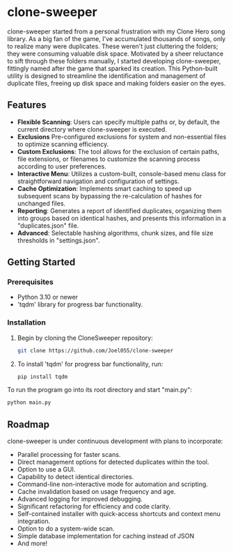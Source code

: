 # clone-sweeper

clone-sweeper started from a personal frustration with my Clone Hero song library. As a big fan of the game, I've accumulated thousands of songs, only to realize many were duplicates. These weren't just cluttering the folders; they were consuming valuable disk space. Motivated by a sheer reluctance to sift through these folders manually, I started developing clone-sweeper, fittingly named after the game that sparked its creation. This Python-built utility is designed to streamline the identification and management of duplicate files, freeing up disk space and making folders easier on the eyes.
## Features

- **Flexible Scanning**: Users can specify multiple paths or, by default, the current directory where clone-sweeper is executed.
- **Exclusions** Pre-configured exclusions for system and non-essential files to optimize scanning efficiency.
- **Custom Exclusions**: The tool allows for the exclusion of certain paths, file extensions, or filenames to customize the scanning process according to user preferences.
- **Interactive Menu**: Utilizes a custom-built, console-based menu class for straightforward navigation and configuration of settings.
- **Cache Optimization**: Implements smart caching to speed up subsequent scans by bypassing the re-calculation of hashes for unchanged files.
- **Reporting**: Generates a report of identified duplicates, organizing them into groups based on identical hashes, and presents this information in a "duplicates.json" file.
- **Advanced**: Selectable hashing algorithms, chunk sizes, and file size thresholds in "settings.json".

## Getting Started

### Prerequisites

- Python 3.10 or newer
- 'tqdm' library for progress bar functionality.

### Installation

1. Begin by cloning the CloneSweeper repository:

   ```bash
   git clone https://github.com/Joel055/clone-sweeper
2. To install 'tqdm' for progress bar functionality, run:

   ```bash
   pip install tqdm

To run the program go into its root directory and start "main.py":
```bash
python main.py
```

## Roadmap
clone-sweeper is under continuous development with plans to incorporate:

* Parallel processing for faster scans.
* Direct management options for detected duplicates within the tool.
* Option to use a GUI.
* Capability to detect identical directories.
* Command-line non-interactive mode for automation and scripting.
* Cache invalidation based on usage frequency and age.
* Advanced logging for improved debugging.
* Significant refactoring for efficiency and code clarity.
* Self-contained installer with quick-access shortcuts and context menu integration.
* Option to do a system-wide scan.
* Simple database implementation for caching instead of JSON
* And more!
